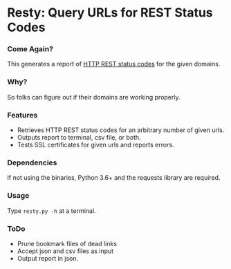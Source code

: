 # Resty: Query URLs for REST Status Codes

### Come Again?

This generates a report of [HTTP REST status codes](https://en.wikipedia.org/wiki/List_of_HTTP_status_codes) for the given domains.

### Why?

So folks can figure out if their domains are working properly.

### Features
- Retrieves HTTP REST status codes for an arbitrary number of given urls.
- Outputs report to terminal, csv file, or both.
- Tests SSL certificates for given urls and reports errors.

### Dependencies
If not using the binaries, Python 3.6+ and the requests library are required.

### Usage

Type `resty.py -h` at a terminal.

### ToDo

- Prune bookmark files of dead links
- Accept json and csv files as input
- Output report in json.
